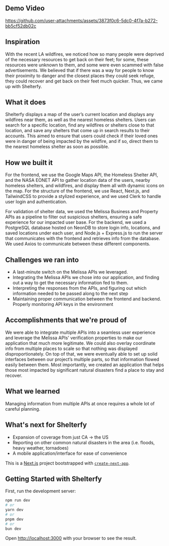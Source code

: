 ## Demo Video


https://github.com/user-attachments/assets/3873f0c6-5dc0-4f7a-b272-bb5cf52db02c



## Inspiration
With the recent LA wildfires, we noticed how so many people were deprived of the necessary resources to get back on their feet; for some, these resources were unknown to them, and some were even scammed with false advertisements. We believed that if there was a way for people to know their proximity to danger and the closest places they could seek refuge, they could recover and get back on their feet much quicker. Thus, we came up with Shelterfy.


## What it does
Shelterfy displays a map of the user’s current location and displays any wildfires near them, as well as the nearest homeless shelters. Users can search for a specific location, find any wildfires or shelters close to that location, and save any shelters that come up in search results to their accounts. This aimed to ensure that users could check if their loved ones were in danger of being impacted by the wildfire, and if so, direct them to the nearest homeless shelter as soon as possible.

## How we built it
For the frontend, we use the Google Maps API, the Homeless Shelter API, and the NASA EONET API to gather location data of the users, nearby homeless shelters, and wildfires, and display them all with dynamic icons on the map. For the structure of the frontend, we use React, Next.js, and TailwindCSS to provide a stylized experience, and we used Clerk to handle user login and authentication.

For validation of shelter data, we used the Melissa Business and Property APIs as a pipeline to filter out suspicious shelters, ensuring a safe experience for our impacted user base. For the backend, we used a PostgreSQL database hosted on NeonDB to store login info, locations, and saved locations under each user, and Node.js + Express.js to run the server that communicates with the frontend and retrieves info from the database. We used Axios to communicate between these different components.

## Challenges we ran into
- A last-minute switch on the Melissa APIs we leveraged.
- Integrating the Melissa APIs we chose into our application, and finding out a way to get the necessary information fed to them.
- Interpreting the responses from the APIs, and figuring out which information needed to be passed along to the next step
- Maintaining proper communication between the frontend and backend. Properly monitoring API keys in the environment

## Accomplishments that we're proud of
We were able to integrate multiple APIs into a seamless user experience and leverage the Melissa APIs' verification properties to make our application that much more legitimate. We could also overlay coordinate info from multiple places to scale so that nothing was displayed disproportionately. On top of that, we were eventually able to set up solid interfaces between our project’s multiple parts, so that information flowed easily between them. Most importantly, we created an application that helps those most impacted by significant natural disasters find a place to stay and recover.

## What we learned
Managing information from multiple APIs at once requires a whole lot of careful planning.

## What's next for Shelterfy

- Expansion of coverage from just CA -> the US
- Reporting on other common natural disasters in the area (i.e. floods, heavy weather, tornadoes)
- A mobile application/interface for ease of convenience

This is a [Next.js](https://nextjs.org) project bootstrapped with [`create-next-app`](https://nextjs.org/docs/app/api-reference/cli/create-next-app).

## Getting Started with Shelterfy

First, run the development server:

```bash
npm run dev
# or
yarn dev
# or
pnpm dev
# or
bun dev
```

Open [http://localhost:3000](http://localhost:3000) with your browser to see the result.


